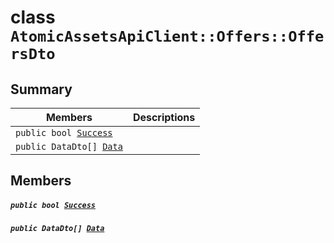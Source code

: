 # class `AtomicAssetsApiClient::Offers::OffersDto` 

## Summary

 Members                                | Descriptions                                
----------------------------------------|---------------------------------------------
`public bool `[`Success`](#class_atomic_assets_api_client_1_1_offers_1_1_offers_dto_1a506fb037fbb6bfe8f254c021a2c3cfac) | 
`public DataDto[] `[`Data`](#class_atomic_assets_api_client_1_1_offers_1_1_offers_dto_1a6ed89521b3da4f30d2ab82c36d0afd13) | 

## Members

##### `public bool `[`Success`](#class_atomic_assets_api_client_1_1_offers_1_1_offers_dto_1a506fb037fbb6bfe8f254c021a2c3cfac) 

##### `public DataDto[] `[`Data`](#class_atomic_assets_api_client_1_1_offers_1_1_offers_dto_1a6ed89521b3da4f30d2ab82c36d0afd13) 

